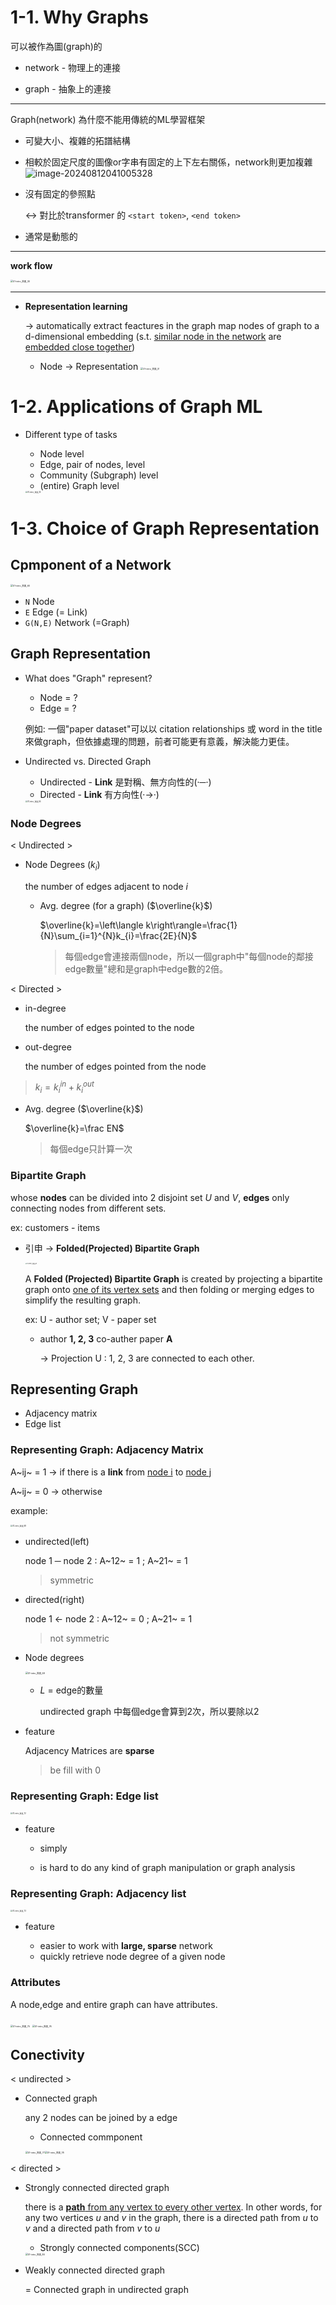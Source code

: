 # 1-1. Why Graphs

可以被作為圖(graph)的

- network - 物理上的連接

- graph - 抽象上的連接



---

Graph(network) 為什麼不能用傳統的ML學習框架

-  可變大小、複雜的拓譜結構

  - 相較於固定尺度的圖像or字串有固定的上下左右關係，network則更加複雜
    ![image-20240812041005328](https://raw.githubusercontent.com/happk/cloudimg/main/typora/202408120410380.png)

- 沒有固定的參照點

  <-> 對比於transformer 的 `<start token>`, `<end token>` 

- 通常是動態的



---

**work flow** 

<img src="https://raw.githubusercontent.com/happk/cloudimg/main/typora/202408120419688.jpg" alt="01-intro_頁面_30" style="zoom: 25%;" />



---

- **Representation learning**  

  → automatically extract feactures in the graph
  map nodes of graph to a d-dimensional embedding (s.t. <u>similar node in the network</u> are <u>embedded close together</u>)

  - Node → Representation
    <img src="https://raw.githubusercontent.com/happk/cloudimg/main/typora/202408120418025.jpg" alt="01-intro_頁面_31" style="zoom: 25%;" />



# 1-2. Applications of Graph ML

- Different type of tasks

  - Node level
  - Edge, pair of nodes, level
  - Community (Subgraph) level
  - (entire) Graph level 

  <img src="https://raw.githubusercontent.com/happk/cloudimg/main/typora/202408112356578.jpg" alt="01-intro_頁面_35" style="zoom: 20%;" />



# 1-3. Choice of Graph Representation

## Cpmponent of a Network

<img src="https://raw.githubusercontent.com/happk/cloudimg/main/typora/202408120537813.jpg" alt="01-intro_頁面_60" style="zoom: 25%;" />

- `N` 
  Node
- `E` 
  Edge (= Link)
- `G(N,E)`
  Network (=Graph)

## Graph Representation

- What does "Graph" represent?

  - Node = ?
  - Edge = ?

  例如: 一個"paper dataset"可以以 citation relationships 或 word in the title 來做graph，但依據處理的問題，前者可能更有意義，解決能力更佳。

- Undirected vs. Directed Graph

  - Undirected - **Link** 是對稱、無方向性的(‧─‧)
  - Directed - **Link** 有方向性(‧→‧)

  <img src="https://raw.githubusercontent.com/happk/cloudimg/main/typora/202408120552553.jpg" alt="01-intro_頁面_64" style="zoom:20%;" />

### Node Degrees

< Undirected >

- Node Degrees ($k_{i}$)

  the number of edges adjacent to node $i$

  - Avg. degree (for a graph) ($\overline{k}$)

    $\overline{k}=\left\langle k\right\rangle=\frac{1}{N}\sum_{i=1}^{N}k_{i}=\frac{2E}{N}$

    > 每個edge會連接兩個node，所以一個graph中"每個node的鄰接edge數量"總和是graph中edge數的2倍。

  

< Directed >

- in-degree

  the number of edges pointed to the node

- out-degree

  the number of edges pointed from the node

> $k_{i} = k^{in}_{i} + k^{out}_{i}$

- Avg. degree ($\overline{k}$)

  $\overline{k}=\frac EN$

  > 每個edge只計算一次



### Bipartite Graph

whose **nodes** can be divided into 2 disjoint set $U$ and $V$, **edges** only  connecting nodes from different sets.

ex:  customers - items

- 引申 -> **Folded(Projected) Bipartite Graph**

  <img src="https://raw.githubusercontent.com/happk/cloudimg/main/typora/202408121513770.jpg" alt="01-intro_頁面_67" style="zoom:15%;" />

  A **Folded (Projected) Bipartite Graph** is created by projecting a bipartite graph onto <u>one of its vertex sets</u> and then folding or merging edges to simplify the resulting graph.

  ex: 
  U - author set; V - paper set

  - author **1, 2, 3** co-auther paper **A**

    → Projection U : 1, 2, 3 are connected to each other. 

## Representing Graph

- Adjacency matrix
- Edge list

### Representing Graph: Adjacency Matrix

A~ij~ = 1 -> if there is a **link** from <u>node i</u> to <u>node j</u> 

A~ij~ = 0 -> otherwise



example: 

<img src="https://raw.githubusercontent.com/happk/cloudimg/main/typora/202408121526192.jpg" alt="01-intro_頁面_68" style="zoom:20%;" />

- undirected(left)

  node 1 ─ node 2 : A~12~ = 1 ; A~21~ = 1

  > symmetric

- directed(right)

  node 1 ← node 2 : A~12~ = 0 ; A~21~ = 1

  > not symmetric



- Node degrees

  <img src="https://raw.githubusercontent.com/happk/cloudimg/main/typora/202408121531276.jpg" alt="01-intro_頁面_69" style="zoom: 25%;" />

  - $L$ = edge的數量

    undirected graph 中每個edge會算到2次，所以要除以2



- feature

  Adjacency Matrices are **sparse**

  > be fill with 0

### Representing Graph: Edge list

<img src="https://raw.githubusercontent.com/happk/cloudimg/main/typora/202408121544710.jpg" alt="01-intro_頁面_72" style="zoom:20%;" />

- feature

  - simply

  - is hard to do any kind of graph manipulation or graph analysis 

    

### Representing Graph: Adjacency list

<img src="https://raw.githubusercontent.com/happk/cloudimg/main/typora/202408121548322.jpg" alt="01-intro_頁面_73" style="zoom:20%;" />

- feature

  - easier to work with **large, sparse** network
  - quickly retrieve node degree of a given node

  

### Attributes 

A node,edge and entire graph can have attributes.

<img src="https://raw.githubusercontent.com/happk/cloudimg/main/typora/202408121559529.jpg" alt="01-intro_頁面_75" style="zoom: 25%;" />

<img src="https://raw.githubusercontent.com/happk/cloudimg/main/typora/202408121559219.jpg" alt="01-intro_頁面_76" style="zoom: 25%;" />



## Conectivity

< undirected >

- Connected graph

  any 2 nodes can be joined by a edge

  - Connected commponent

  <img src="https://raw.githubusercontent.com/happk/cloudimg/main/typora/202408121601848.jpg" alt="01-intro_頁面_77" style="zoom:25%;" /><img src="https://raw.githubusercontent.com/happk/cloudimg/main/typora/202408121601745.jpg" alt="01-intro_頁面_78" style="zoom:25%;" /> 

< directed >

- Strongly connected directed graph 

  there is a <u>**path** from any vertex to every other vertex</u>. 
  In other words, for any two vertices $u$ and $v$ in the graph, there is a directed path from $u$ to $v$ and a directed path from $v$ to $u$

  - Strongly connected components(SCC)

  <img src="https://raw.githubusercontent.com/happk/cloudimg/main/typora/202408121606641.jpg" alt="01-intro_頁面_80" style="zoom:25%;" />

- Weakly connected directed graph

  = Connected graph in undirected graph